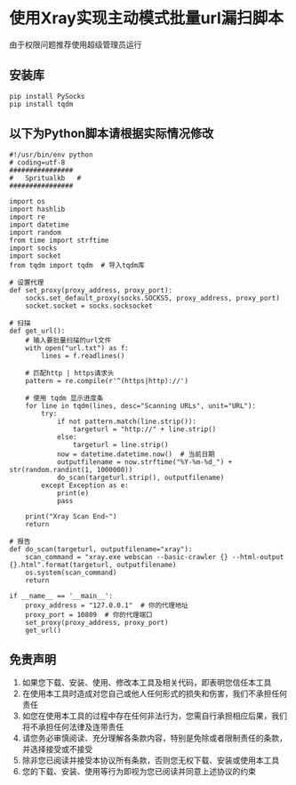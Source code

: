 # 使用Xray实现主动模式批量url漏扫脚本

由于权限问题推荐使用超级管理员运行

## 安装库



```
pip install PySocks
pip install tqdm
```

## 以下为Python脚本请根据实际情况修改



```
#!/usr/bin/env python
# coding=utf-8
################
#   Spritualkb   #
################

import os
import hashlib
import re
import datetime
import random
from time import strftime
import socks
import socket
from tqdm import tqdm  # 导入tqdm库

# 设置代理
def set_proxy(proxy_address, proxy_port):
    socks.set_default_proxy(socks.SOCKS5, proxy_address, proxy_port)
    socket.socket = socks.socksocket

# 扫描
def get_url():
    # 输入要批量扫描的url文件
    with open("url.txt") as f:
        lines = f.readlines()

    # 匹配http | https请求头
    pattern = re.compile(r'^(https|http)://')
    
    # 使用 tqdm 显示进度条
    for line in tqdm(lines, desc="Scanning URLs", unit="URL"):
        try:
            if not pattern.match(line.strip()):
                targeturl = "http://" + line.strip()
            else:
                targeturl = line.strip()
            now = datetime.datetime.now()  # 当前日期
            outputfilename = now.strftime("%Y-%m-%d_") + str(random.randint(1, 1000000))
            do_scan(targeturl.strip(), outputfilename)
        except Exception as e:
            print(e)
            pass
            
    print("Xray Scan End~")
    return

# 报告
def do_scan(targeturl, outputfilename="xray"):
    scan_command = "xray.exe webscan --basic-crawler {} --html-output {}.html".format(targeturl, outputfilename)
    os.system(scan_command)
    return

if __name__ == '__main__':
    proxy_address = "127.0.0.1"  # 你的代理地址
    proxy_port = 10809  # 你的代理端口
    set_proxy(proxy_address, proxy_port)
    get_url()

```

## 免责声明


1. 如果您下载、安装、使用、修改本工具及相关代码，即表明您信任本工具
2. 在使用本工具时造成对您自己或他人任何形式的损失和伤害，我们不承担任何责任
3. 如您在使用本工具的过程中存在任何非法行为，您需自行承担相应后果，我们将不承担任何法律及连带责任
4. 请您务必审慎阅读、充分理解各条款内容，特别是免除或者限制责任的条款，并选择接受或不接受
5. 除非您已阅读并接受本协议所有条款，否则您无权下载、安装或使用本工具
6. 您的下载、安装、使用等行为即视为您已阅读并同意上述协议的约束